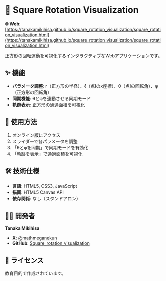 # 🔄 Square Rotation Visualization

**🌐 Web**: [https://tanakamikihisa.github.io/square_rotation_visualization/square_rotation_visualization.html](https://tanakamikihisa.github.io/square_rotation_visualization/square_rotation_visualization.html)

正方形の回転運動を可視化するインタラクティブなWebアプリケーションです。

## ✨ 機能

- **パラメータ調整**: r（正方形の半径）、ℓ（点Iのx座標）、θ（点Iの回転角）、φ（正方形の回転角）
- **同期機能**: θとφを連動させる同期モード
- **軌跡表示**: 正方形の通過面積を可視化

## 🚀 使用方法

1. オンライン版にアクセス
2. スライダーで各パラメータを調整
3. 「θとφを同期」で同期モードを有効化
4. 「軌跡を表示」で通過面積を可視化

## 🛠️ 技術仕様

- **言語**: HTML5, CSS3, JavaScript
- **描画**: HTML5 Canvas API
- **依存関係**: なし（スタンドアロン）

## 👨‍💻 開発者

**Tanaka Mikihisa**
- **X**: [@mathmeganekun](https://x.com/mathmeganekun?s=11)
- **GitHub**: [Square_rotation_visualization](https://github.com/TanakaMikihisa/square_rotation_visualization)

## 📄 ライセンス

教育目的で作成されています。